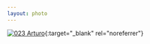 ```yaml
---
layout: photo
---
```


[![023 Arturo](https://c1.staticflickr.com/1/281/19080826083_3a20bf1ca9_c.jpg)](https://www.flickr.com/photos/131440297@N08/19080826083/){:target="_blank" rel="noreferrer"}

